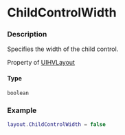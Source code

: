 # ChildControlWidth
### Description
Specifies the width of the child control.

Property of [UIHVLayout](/classes/UIHVLayout/)

#### Type
`boolean`

### Example
```lua
layout.ChildControlWidth = false
```
